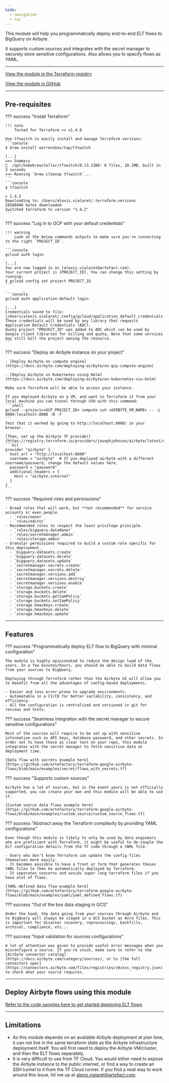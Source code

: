 ```yaml
---
hide:
  - navigation
  - toc
---
```


This module will help you programmatically deploy end-to-end ELT flows to BigQuery on Airbyte.

It supports custom sources and integrates with the secret manager to securely store sensitive configurations. Also allows you to specify flows as YAML.

---
[View the module in the Terraform registry](https://registry.terraform.io/modules/artefactory/airbyte-flows/google/latest)

[View the module in GitHub](https://github.com/artefactory/terraform-google-airbyte-flows)

---
## Pre-requisites

??? success "Install Terraform"

    !!! note
        Tested for Terraform >= v1.4.0

    Use tfswitch to easily install and manage Terraform versions:
    ```console
    $ brew install warrensbox/tap/tfswitch
    
    [...]
    ==> Summary
    🍺  /opt/homebrew/Cellar/tfswitch/0.13.1308: 6 files, 10.1MB, built in 3 seconds
    ==> Running `brew cleanup tfswitch`...
    ```
    ```console
    $ tfswitch
    
    ✔ 1.4.2
    Downloading to: /Users/alexis.vialaret/.terraform.versions
    20588400 bytes downloaded
    Switched terraform to version "1.4.2" 
    ```
  

??? success "Log in to GCP with your default credentials"

    !!! warning 
        Look at the below commands outputs to make sure you're connecting to the right `PROJECT_ID`.
  
    ```console
    gcloud auth login
    
    [...]
    You are now logged in as [alexis.vialaret@artefact.com].
    Your current project is [PROJECT_ID]. You can change this setting by running:
    $ gcloud config set project PROJECT_ID
    ```
    
    ```console
    gcloud auth application-default login

    [...]
    Credentials saved to file: [/Users/alexis.vialaret/.config/gcloud/application_default_credentials.json]
    These credentials will be used by any library that requests Application Default Credentials (ADC).
    Quota project "PROJECT_ID" was added to ADC which can be used by Google client libraries for billing and quota. Note that some services may still bill the project owning the resource.
    ```

??? success "Deploy an Airbyte instance on your project"

    - [Deploy Airbyte on compute engine](https://docs.airbyte.com/deploying-airbyte/on-gcp-compute-engine)

    - [Deploy Airbyte on Kubernetes using Helm](https://docs.airbyte.com/deploying-airbyte/on-kubernetes-via-helm)

    Make sure Terraform will be able to access your instance. 
    
    If you deployed Airbyte on a VM, and want to Terraform it from your local machine you can tunnel through SSH with this command:
    ```shell
    gcloud --project=<GCP_PROJECT_ID> compute ssh <AIRBYTE_VM_NAME> -- -L 8000:localhost:8000 -N -f
    ```
    Test that it worked by going to http://localhost:8000/ in your browser.
    
    [Then, set up the Airbyte TF provider](https://registry.terraform.io/providers/josephjohncox/airbyte/latest/docs):
    ```hcl
    provider "airbyte" {
      host_url = "http://localhost:8000"
      username = "airbyte"  # If you deployed airbyte with a different username/password, change the default values here.
      password = "password" 
      additional_headers = {
        Host = "airbyte.internal"
      }
    }
    ```

??? success "Required roles and permissions"
    
    - Broad roles that will work, but **not recommended** for service accounts or even people.
      - `roles/owner`
      - `roles/editor`
    - Recommended roles to respect the least privilege principle.
      - `roles/bigquery.dataOwner`
      - `roles/secretmanager.admin`
      - `roles/storage.admin`
    - Granular permissions required to build a custom role specific for this deployment.
      - `bigquery.datasets.create`
      - `bigquery.datasets.delete`
      - `bigquery.datasets.update`
      - `secretmanager.secrets.create`
      - `secretmanager.secrets.delete`
      - `secretmanager.versions.add`
      - `secretmanager.versions.destroy`
      - `secretmanager.versions.enable`
      - `storage.buckets.create`
      - `storage.buckets.delete`
      - `storage.buckets.getIamPolicy`
      - `storage.buckets.setIamPolicy`
      - `storage.hmacKeys.create`
      - `storage.hmacKeys.delete`
      - `storage.hmacKeys.update`

---
## Features
    
??? success "Programmatically deploy ELT flow to BigQuery with minimal configuration"
    
    The module is highly opinionated to reduce the design load of the users. In a few minutes/hours, you should be able to build data flows from your sources to BigQuery.

    Deploying through Terraform rather than the Airbyte UI will allow you to benefit from all the advantages of config-based deployments. 
        
    - Easier and less error-prone to upgrade environments.
    - Automatable in a CI/CD for better saclability, consistency, and efficiency.
    - All the configuration is centralized and versioned in git for reviews and tests.


??? success "Seamless integration with the secret manager to secure sensitive configurations"
    
    Most of the sources will require to be set up with sensitive information such as API keys, database password, and other secrets. In order not to have these as clear text on your repo, this module integrates with the secret manager to fetch sensitive data at deployment time.

    [Data flow with secrets example here](https://github.com/artefactory/terraform-google-airbyte-flows/blob/main/examples/secret/flows_with_secrets.tf)

??? success "Supports custom sources"
    
    Airbyte has a lot of sources, but in the event yours is not officially supported, you can create your own and this module will be able to use it.

    [Custom source data flows example here](https://github.com/artefactory/terraform-google-airbyte-flows/blob/main/examples/custom_source/custom_source_flows.tf)

??? success "Abstract away the Terraform complexity by providing YAML configurations"

    Even though this module is likely to only be used by data engineers who are proficient with Terraform, it might be useful to de-couple the ELT configuration details from the TF code through a YAML file.

    - Users who don't know Terraform can update the config files themselves more easily.
    - It becomes possible to have a front or form that generates theses YAML files to then be automatically deployed by Terraform.
    - It separates concerns and avoids super long terraform files if you have alot of flows.

    [YAML-defined data flow example here](https://github.com/artefactory/terraform-google-airbyte-flows/blob/main/examples/yaml/yaml_defined_flows.tf)

??? success "Out of the box data staging in GCS"
    
    Under the hood, the data going from your sources through Airbyte and to BigQuery will always be staged in a GCS bucket as Avro files. This is important for disaster recovery, reprocessings, backfills, archival, compliance, etc...

??? success "Input validation for sources configurations"
    
    A lot of attention was given to provide useful error messages when you misconfigure a source. If you're stuck, make sure to refer to the [Airbyte connector catalog](https://docs.airbyte.com/category/sources), or to [the full connectors spec](https://connectors.airbyte.com/files/registries/v0/oss_registry.json) to check what your source requires.

---
## Deploy Airbyte flows using this module

[Refer to the code samples here to get started deploying ELT flows](https://github.com/artefactory/terraform-google-airbyte-flows/tree/main/examples)

---
## Limitations

- As this module depends on an available Airbyte deployment at plan time, it can not live in the same terraform state as the Airbyte infrastructure deployment itself. You will first need to deploy the Airbyte VM/cluster, and then the ELT flows separately.
- It is very difficult to use from TF Cloud. You would either need to expose the Airbyte instance to the public internet, or find a way to create an SSH tunnel to it from the TF Cloud runner. If you find a neat way to work around this issue, hit me up at alexis.vialaret@artefact.com.
